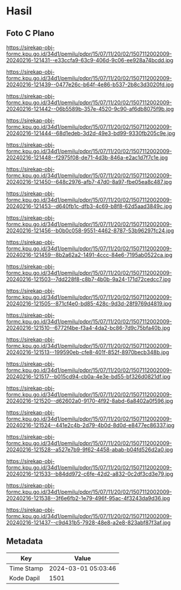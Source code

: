# Hasil

## Foto C Plano

https://sirekap-obj-formc.kpu.go.id/34d1/pemilu/pdpr/15/07/11/20/02/1507112002009-20240216-121431--e33ccfa9-63c9-406d-9c06-ee928a74bcdd.jpg

https://sirekap-obj-formc.kpu.go.id/34d1/pemilu/pdpr/15/07/11/20/02/1507112002009-20240216-121439--0477e26c-b64f-4e86-b537-2b8c3d3020fd.jpg

https://sirekap-obj-formc.kpu.go.id/34d1/pemilu/pdpr/15/07/11/20/02/1507112002009-20240216-121442--06b5589b-357e-4520-9c90-af6db8075f9b.jpg

https://sirekap-obj-formc.kpu.go.id/34d1/pemilu/pdpr/15/07/11/20/02/1507112002009-20240216-121444--68d1edeb-3d2d-49e3-bd99-9330fb205c9e.jpg

https://sirekap-obj-formc.kpu.go.id/34d1/pemilu/pdpr/15/07/11/20/02/1507112002009-20240216-121448--f2975f08-de71-4d3b-846a-e2ac1d7f7c1e.jpg

https://sirekap-obj-formc.kpu.go.id/34d1/pemilu/pdpr/15/07/11/20/02/1507112002009-20240216-121450--648c2976-afb7-47d0-8a97-fbe05ea8c487.jpg

https://sirekap-obj-formc.kpu.go.id/34d1/pemilu/pdpr/15/07/11/20/02/1507112002009-20240216-121453--d640fb1c-dfb3-4c69-b8f8-62d5aad3849c.jpg

https://sirekap-obj-formc.kpu.go.id/34d1/pemilu/pdpr/15/07/11/20/02/1507112002009-20240216-121456--b0b0c058-9551-4462-8787-53b96297fc24.jpg

https://sirekap-obj-formc.kpu.go.id/34d1/pemilu/pdpr/15/07/11/20/02/1507112002009-20240216-121459--8b2a62a2-1491-4ccc-84e6-7195ab0522ca.jpg

https://sirekap-obj-formc.kpu.go.id/34d1/pemilu/pdpr/15/07/11/20/02/1507112002009-20240216-121503--7dd228f8-c8b7-4b0b-9a24-171d72cedcc7.jpg

https://sirekap-obj-formc.kpu.go.id/34d1/pemilu/pdpr/15/07/11/20/02/1507112002009-20240216-121505--871cf4e0-bd85-428c-9d3d-28f9769d4819.jpg

https://sirekap-obj-formc.kpu.go.id/34d1/pemilu/pdpr/15/07/11/20/02/1507112002009-20240216-121510--6772f4be-f3a4-4da2-bc86-7d9c75bfa40b.jpg

https://sirekap-obj-formc.kpu.go.id/34d1/pemilu/pdpr/15/07/11/20/02/1507112002009-20240216-121513--199590eb-cfe8-401f-852f-8970becb348b.jpg

https://sirekap-obj-formc.kpu.go.id/34d1/pemilu/pdpr/15/07/11/20/02/1507112002009-20240216-121517--b015cd94-cb0a-4e3e-bd55-bf326d0821df.jpg

https://sirekap-obj-formc.kpu.go.id/34d1/pemilu/pdpr/15/07/11/20/02/1507112002009-20240216-121520--d62602a0-9170-4f92-8abd-6a8402a0f596.jpg

https://sirekap-obj-formc.kpu.go.id/34d1/pemilu/pdpr/15/07/11/20/02/1507112002009-20240216-121524--441e2c4b-2d79-4b0d-8d0d-e8477ec86337.jpg

https://sirekap-obj-formc.kpu.go.id/34d1/pemilu/pdpr/15/07/11/20/02/1507112002009-20240216-121528--a527e7b9-9f62-4458-abab-b04fd526d2a0.jpg

https://sirekap-obj-formc.kpu.go.id/34d1/pemilu/pdpr/15/07/11/20/02/1507112002009-20240216-121533--b84dd972-c6fe-42d2-a832-0c2df3cd3e79.jpg

https://sirekap-obj-formc.kpu.go.id/34d1/pemilu/pdpr/15/07/11/20/02/1507112002009-20240216-121538--3f6e6fb2-1e79-496f-95ac-4f3243da9d36.jpg

https://sirekap-obj-formc.kpu.go.id/34d1/pemilu/pdpr/15/07/11/20/02/1507112002009-20240216-121437--c9d431b5-7928-48e8-a2e8-823abf87f3af.jpg


## Metadata

| Key        | Value               |
| ---------- | ------------------- |
| Time Stamp | 2024-03-01 05:03:46 |
| Kode Dapil | 1501                |



